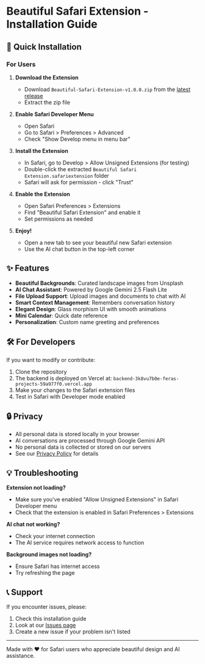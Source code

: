 # Beautiful Safari Extension - Installation Guide

## 🚀 Quick Installation

### For Users

1. **Download the Extension**
   - Download `Beautiful-Safari-Extension-v1.0.0.zip` from the [latest release](https://github.com/parkjaeuk0210/beautiful-safari-extension/releases)
   - Extract the zip file

2. **Enable Safari Developer Menu**
   - Open Safari
   - Go to Safari > Preferences > Advanced
   - Check "Show Develop menu in menu bar"

3. **Install the Extension**
   - In Safari, go to Develop > Allow Unsigned Extensions (for testing)
   - Double-click the extracted `Beautiful Safari Extension.safariextension` folder
   - Safari will ask for permission - click "Trust"

4. **Enable the Extension**
   - Open Safari Preferences > Extensions
   - Find "Beautiful Safari Extension" and enable it
   - Set permissions as needed

5. **Enjoy!**
   - Open a new tab to see your beautiful new Safari extension
   - Use the AI chat button in the top-left corner

## ✨ Features

- **Beautiful Backgrounds**: Curated landscape images from Unsplash
- **AI Chat Assistant**: Powered by Google Gemini 2.5 Flash Lite
- **File Upload Support**: Upload images and documents to chat with AI
- **Smart Context Management**: Remembers conversation history
- **Elegant Design**: Glass morphism UI with smooth animations
- **Mini Calendar**: Quick date reference
- **Personalization**: Custom name greeting and preferences

## 🛠 For Developers

If you want to modify or contribute:

1. Clone the repository
2. The backend is deployed on Vercel at: `backend-3k8vu7b0e-feras-projects-59a977f0.vercel.app`
3. Make your changes to the Safari extension files
4. Test in Safari with Developer mode enabled

## 🔒 Privacy

- All personal data is stored locally in your browser
- AI conversations are processed through Google Gemini API
- No personal data is collected or stored on our servers
- See our [Privacy Policy](./Beautiful%20Safari%20Extension.safariextension/privacy-policy.html) for details

## 💡 Troubleshooting

**Extension not loading?**
- Make sure you've enabled "Allow Unsigned Extensions" in Safari Developer menu
- Check that the extension is enabled in Safari Preferences > Extensions

**AI chat not working?**
- Check your internet connection
- The AI service requires network access to function

**Background images not loading?**
- Ensure Safari has internet access
- Try refreshing the page

## 📞 Support

If you encounter issues, please:
1. Check this installation guide
2. Look at our [Issues page](https://github.com/parkjaeuk0210/beautiful-safari-extension/issues)
3. Create a new issue if your problem isn't listed

---

Made with ❤️ for Safari users who appreciate beautiful design and AI assistance.
